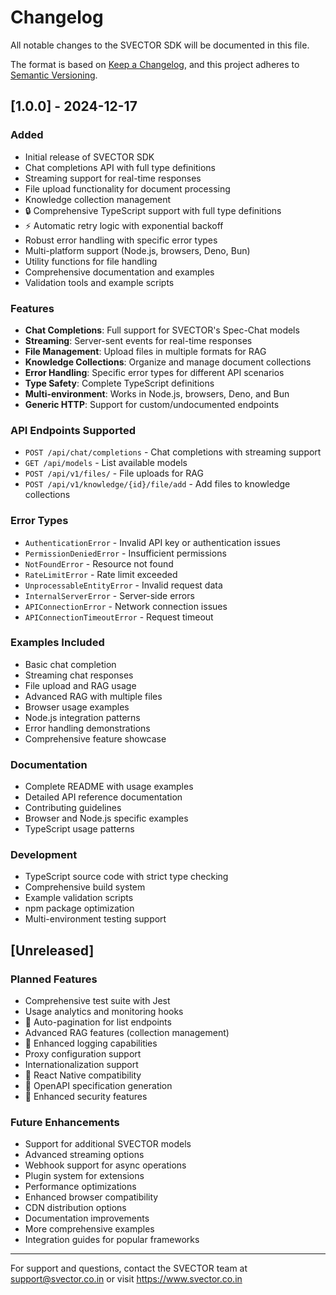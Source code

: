 # Changelog

All notable changes to the SVECTOR SDK will be documented in this file.

The format is based on [Keep a Changelog](https://keepachangelog.com/en/1.0.0/),
and this project adheres to [Semantic Versioning](https://semver.org/spec/v2.0.0.html).

## [1.0.0] - 2024-12-17

### Added
- Initial release of SVECTOR SDK
- Chat completions API with full type definitions
- Streaming support for real-time responses
- File upload functionality for document processing
- Knowledge collection management
- 🔒 Comprehensive TypeScript support with full type definitions
- ⚡ Automatic retry logic with exponential backoff
-  Robust error handling with specific error types
-  Multi-platform support (Node.js, browsers, Deno, Bun)
-  Utility functions for file handling
-  Comprehensive documentation and examples
-  Validation tools and example scripts

### Features
- **Chat Completions**: Full support for SVECTOR's Spec-Chat models
- **Streaming**: Server-sent events for real-time responses
- **File Management**: Upload files in multiple formats for RAG
- **Knowledge Collections**: Organize and manage document collections
- **Error Handling**: Specific error types for different API scenarios
- **Type Safety**: Complete TypeScript definitions
- **Multi-environment**: Works in Node.js, browsers, Deno, and Bun
- **Generic HTTP**: Support for custom/undocumented endpoints

### API Endpoints Supported
- `POST /api/chat/completions` - Chat completions with streaming support
- `GET /api/models` - List available models
- `POST /api/v1/files/` - File uploads for RAG
- `POST /api/v1/knowledge/{id}/file/add` - Add files to knowledge collections

### Error Types
- `AuthenticationError` - Invalid API key or authentication issues
- `PermissionDeniedError` - Insufficient permissions
- `NotFoundError` - Resource not found
- `RateLimitError` - Rate limit exceeded
- `UnprocessableEntityError` - Invalid request data
- `InternalServerError` - Server-side errors
- `APIConnectionError` - Network connection issues
- `APIConnectionTimeoutError` - Request timeout

### Examples Included
- Basic chat completion
- Streaming chat responses
- File upload and RAG usage
- Advanced RAG with multiple files
- Browser usage examples
- Node.js integration patterns
- Error handling demonstrations
- Comprehensive feature showcase

### Documentation
- Complete README with usage examples
- Detailed API reference documentation
- Contributing guidelines
- Browser and Node.js specific examples
- TypeScript usage patterns

### Development
- TypeScript source code with strict type checking
- Comprehensive build system
- Example validation scripts
- npm package optimization
- Multi-environment testing support

## [Unreleased]

### Planned Features
-  Comprehensive test suite with Jest
- Usage analytics and monitoring hooks
- 🔄 Auto-pagination for list endpoints
-  Advanced RAG features (collection management)
- 📝 Enhanced logging capabilities
-  Proxy configuration support
-  Internationalization support
- 📱 React Native compatibility
- 🎨 OpenAPI specification generation
- 🔐 Enhanced security features

### Future Enhancements
- Support for additional SVECTOR models
- Advanced streaming options
- Webhook support for async operations
- Plugin system for extensions
- Performance optimizations
- Enhanced browser compatibility
- CDN distribution options
- Documentation improvements
- More comprehensive examples
- Integration guides for popular frameworks

---

For support and questions, contact the SVECTOR team at support@svector.co.in or visit https://www.svector.co.in
